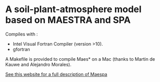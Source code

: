 A soil-plant-atmosphere model based on MAESTRA and SPA
===================================================
  
Compiles with :
* Intel Visual Fortran Compiler (version >10). 
* gfortran

A Makefile is provided to compile Maes* on a Mac (thanks to Martin de Kauwe and Alejandro Morales).

[See this website for a full description of Maespa](http://maespa.github.io)